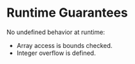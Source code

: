 # Runtime Guarantees

No undefined behavior at runtime:

* Array access is bounds checked.
* Integer overflow is defined.
